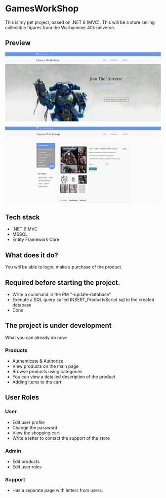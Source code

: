 
# GamesWorkShop

This is my pet project, based on .NET 6 (MVC). This will be a store selling collectible figures from the Warhammer 40k universe.


## Preview

![Main](https://github.com/99Astral99/GamesWorkShop/blob/master/GamesWorkShop/wwwroot/images/Screenshots/1.main_preview.png?raw=true)

![Main](https://github.com/99Astral99/GamesWorkShop/blob/master/GamesWorkShop/wwwroot/images/Screenshots/2.page_preview.png?raw=true)


## Tech stack
- .NET 6 MVC
- MSSQL
- Entity Framework Core


## What does it do?
You will be able to login, make a purchase of the product. 

## Required before starting the project.
- Write a command in the PM "-update-database"
- Execute a SQL query called INSERT_ProductsScript.sql to the created database
- Done

## The project is under development

What you can already do now:
### Products
- Authenticate & Authorize
- View products on the main page
- Browse products using categories
- You can view a detailed description of the product
- Adding items to the cart

## User Roles

### User
- Edit user profile
- Change the password
- View the shopping cart
- Write a letter to contact the support of the store

### Admin
- Edit products
- Edit user roles

### Support
- Has a separate page with letters from users.

